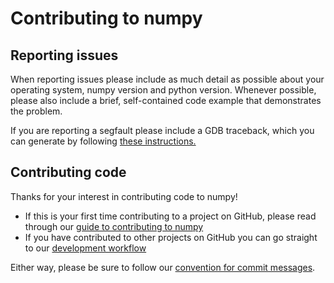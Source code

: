 # Contributing to numpy

## Reporting issues

When reporting issues please include as much detail as possible about your
operating system, numpy version and python version. Whenever possible, please
also include a brief, self-contained code example that demonstrates the problem.

If you are reporting a segfault please include a GDB traceback, which you can
generate by following
[these instructions.](https://github.com/numpy/numpy/blob/master/doc/source/dev/development_environment.rst#debugging)

## Contributing code

Thanks for your interest in contributing code to numpy!

+ If this is your first time contributing to a project on GitHub, please read
through our
[guide to contributing to numpy](http://docs.scipy.org/doc/numpy-dev/dev/index.html)
+ If you have contributed to other projects on GitHub you can go straight to our
[development workflow](http://docs.scipy.org/doc/numpy-dev/dev/gitwash/development_workflow.html)

Either way, please be sure to follow our
[convention for commit messages](http://docs.scipy.org/doc/numpy-dev/dev/gitwash/development_workflow.html#writing-the-commit-message).


